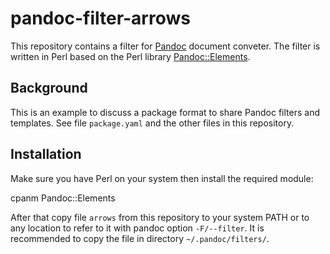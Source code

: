 # pandoc-filter-arrows

This repository contains a filter for [Pandoc](http://pandoc.org/) document
conveter. The filter is written in Perl based on the Perl library
[Pandoc::Elements](https://metacpan.org/release/Pandoc-Elements).

## Background

This is an example to discuss a package format to share Pandoc filters and
templates. See file `package.yaml` and the other files in this repository.

## Installation

Make sure you have Perl on your system then install the required module:

  cpanm Pandoc::Elements

After that copy file `arrows` from this repository to your system PATH or to
any location to refer to it with pandoc option `-F/--filter`. It is recommended
to copy the file in directory `~/.pandoc/filters/`.

